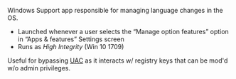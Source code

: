 
Windows Support app responsible for managing language changes in the OS.  
  
- Launched whenever a user selects the “Manage option features” option in “Apps & features” Settings screen  
- Runs as _High Integrity_ (Win 10 1709)  
  
  
Useful for bypassing [UAC](Privileges.md) as it interacts w/ registry keys that can be mod'd w/o admin privileges.